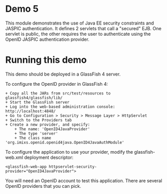 Demo 5
======

This module demonstrates the use of Java EE security constraints and JASPIC authentication.
It defines 2 servlets that call a "secured" EJB. One servlet is public, the other requires the user to authenticate using the OpenID JASPIC authentication provider.


Running this demo
=================

This demo should be deployed in a GlassFish 4 server.

To configure the OpenID provider in GlassFish 4:

	+ Copy all the JARs from src/test/resources to glassfish4/glassfish/lib/
	+ Start the GlassFish server
	+ Log into the web-based administration console: http://localhost:4848/
	+ Go to Configuration > Security > Message Layer > HttpServlet
	+ Switch to the Providers tab
	+ Create a new provider, and specify:
		+ The name: 'OpenID4JavaProvider'
		+ The type 'server'
		+ The class name 'org.imixs.openid.openid4java.OpenID4JavaAuthModule'

To configure the application to use your provider, modify the glassfish-web.xml deployment descriptor:

	<glassfish-web-app httpservlet-security-provider="OpenID4JavaProvider">

You will need an OpenID account to test this application. There are several OpenID providers that you can pick.